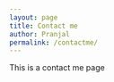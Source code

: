 ```yaml
---
layout: page
title: Contact me
author: Pranjal
permalink: /contactme/
---
```


This is a contact me page
